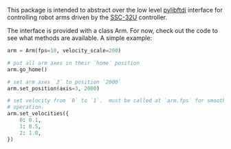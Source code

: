 This package is intended to abstract over the low
level [pylibftdi](https://pypi.python.org/pypi/pylibftdi) interface for
controlling robot arms driven by the
[SSC-32U](http://www.lynxmotion.com/p-1032-ssc-32u-usb-servo-controller.aspx)
controller.

The interface is provided with a class Arm.  For now, check out the code
to see what methods are available.  A simple example:

```python
arm = Arm(fps=10, velocity_scale=200)

# put all arm axes in their `home` position
arm.go_home()

# set arm axes `3` to position `2000`
arm.set_position(axis=3, 2000)

# set velocity from `0` to `1`.  must be called at `arm.fps` for smooth
# operation.
arm.set_velocities({
    0: 0.1,
    1: 0.5,
    2: 1.0,
})
```
